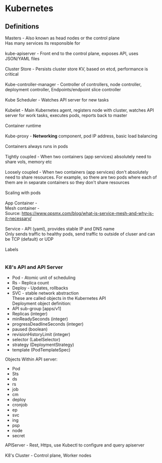 # Kubernetes

## Definitions
Masters - Also known as head nodes or the control plane <br>
Has many services its responsible for<br>
<br>
kube-apiserver - Front end to the control plane, exposes API, uses JSON/YAML files <br>
<br>
Cluster Store - Persists cluster store KV, based on etcd, performance is critical <br>
<br>
Kube-controller-manager - Controller of controllers, node controller, deployment controller, Endpoints/endpoint slice controller <br>
<br>
Kube Scheduler - Watches API server for new tasks <br>
<br>
Kubelet - Main Kubernetes agent, registers node with cluster, watches API server for work tasks, executes pods, reports back to master <br>
<br>
Container runtime <br>
<br>
Kube-proxy - <b>Networking</b> component, pod IP address, basic load balancing <br>
<br>
Containers always runs in pods <br>
<br>
Tightly coupled - When two containers (app services) absolutely need to share vols, memory etc <br>
<br>
Loosely coupled - When two containers (app services) don't absolutely need to share resources. For example, so there are two pods where each of them are in separate containers so they don't share resources  <br>
<br>
Scaling with pods <br>
<br>
App Container - <br>
Mesh container - <br>
Source: https://www.opsmx.com/blog/what-is-service-mesh-and-why-is-it-necessary/ <br>
<br>
Service - API (yaml), provides stable IP and DNS name <br>
Only sends traffic to healthy pods, send traffic to outside of cluser and can be TCP (default) or UDP <br>
<br>
Labels <br>
<br>
### K8's API and API Server
- Pod - Atomic unit of scheduling
- Rs - Replica count
- Deploy - Updates, rollbacks
- SVC - stable network abstraction
<br> These are called objects in the Kubernetes API <br>
Deployment  object definition:
- API sub-group [apps/v1]
- Replicas (integer)
- minReadySeconds (integer)
- progressDeadlineSeconds (integer)
- paused (boolean)
- revisionHistoryLimit (integer)
- selector (LabelSelector)
- strategy (DeploymentStrategy)
- template (PodTemplateSpec)

Objects Within API server:
- Pod
- Sts
- ds
- rs
- job
- cm
- deploy
- cronjob
- ep
- svc
- ing
- psp
- node
- secret

APIServer - Rest, Https, use Kubectl to configure and query apiserver <br>
<br>
K8's Cluster - Control plane, Worker nodes
